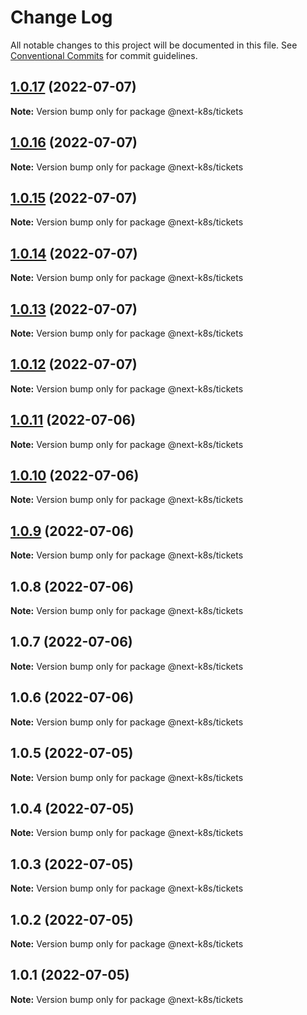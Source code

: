 # Change Log

All notable changes to this project will be documented in this file.
See [Conventional Commits](https://conventionalcommits.org) for commit guidelines.

## [1.0.17](https://github.com/mathiscode/next-k8s-boilerplate/compare/@next-k8s/tickets@1.0.16...@next-k8s/tickets@1.0.17) (2022-07-07)

**Note:** Version bump only for package @next-k8s/tickets





## [1.0.16](https://github.com/mathiscode/next-k8s-boilerplate/compare/@next-k8s/tickets@1.0.15...@next-k8s/tickets@1.0.16) (2022-07-07)

**Note:** Version bump only for package @next-k8s/tickets





## [1.0.15](https://github.com/mathiscode/next-k8s-boilerplate/compare/@next-k8s/tickets@1.0.14...@next-k8s/tickets@1.0.15) (2022-07-07)

**Note:** Version bump only for package @next-k8s/tickets





## [1.0.14](https://github.com/mathiscode/next-k8s-boilerplate/compare/@next-k8s/tickets@1.0.13...@next-k8s/tickets@1.0.14) (2022-07-07)

**Note:** Version bump only for package @next-k8s/tickets





## [1.0.13](https://github.com/mathiscode/next-k8s-boilerplate/compare/@next-k8s/tickets@1.0.12...@next-k8s/tickets@1.0.13) (2022-07-07)

**Note:** Version bump only for package @next-k8s/tickets





## [1.0.12](https://github.com/mathiscode/next-k8s-boilerplate/compare/@next-k8s/tickets@1.0.11...@next-k8s/tickets@1.0.12) (2022-07-07)

**Note:** Version bump only for package @next-k8s/tickets





## [1.0.11](https://github.com/mathiscode/next-k8s-boilerplate/compare/@next-k8s/tickets@1.0.10...@next-k8s/tickets@1.0.11) (2022-07-06)

**Note:** Version bump only for package @next-k8s/tickets





## [1.0.10](https://github.com/mathiscode/next-k8s-boilerplate/compare/@next-k8s/tickets@1.0.9...@next-k8s/tickets@1.0.10) (2022-07-06)

**Note:** Version bump only for package @next-k8s/tickets





## [1.0.9](https://github.com/mathiscode/next-k8s-boilerplate/compare/@next-k8s/tickets@1.0.8...@next-k8s/tickets@1.0.9) (2022-07-06)

**Note:** Version bump only for package @next-k8s/tickets





## 1.0.8 (2022-07-06)

**Note:** Version bump only for package @next-k8s/tickets





## 1.0.7 (2022-07-06)

**Note:** Version bump only for package @next-k8s/tickets





## 1.0.6 (2022-07-06)

**Note:** Version bump only for package @next-k8s/tickets





## 1.0.5 (2022-07-05)

**Note:** Version bump only for package @next-k8s/tickets





## 1.0.4 (2022-07-05)

**Note:** Version bump only for package @next-k8s/tickets





## 1.0.3 (2022-07-05)

**Note:** Version bump only for package @next-k8s/tickets





## 1.0.2 (2022-07-05)

**Note:** Version bump only for package @next-k8s/tickets





## 1.0.1 (2022-07-05)

**Note:** Version bump only for package @next-k8s/tickets
